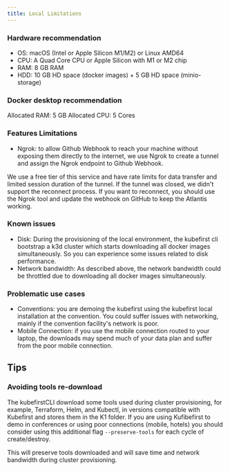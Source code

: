 ```yaml
---
title: Local Limitations
---
```


### Hardware recommendation

- OS: macOS (Intel or Apple Silicon M1/M2) or Linux AMD64
- CPU: A Quad Core CPU or Apple Silicon with M1 or M2 chip
- RAM: 8 GB RAM
- HDD: 10 GB HD space (docker images) + 5 GB HD space (minio-storage)

### Docker desktop recommendation

Allocated RAM: 5 GB
Allocated CPU: 5 Cores

### Features Limitations

<!-- TODO: 2.0 - check ngrok status with 2.0 release -->
- Ngrok: to allow Github Webhook to reach your machine without exposing them directly to the internet, we use Ngrok to create a tunnel and assign the Ngrok endpoint to Github Webhook.

We use a free tier of this service and have rate limits for data transfer and limited session duration of the tunnel. If the tunnel was closed, we didn't support the reconnect process. If you want to reconnect, you should use the Ngrok tool and update the webhook on GitHub to keep the Atlantis working.

### Known issues

- Disk: During the provisioning of the local environment, the kubefirst cli bootstrap a k3d cluster which starts downloading all docker images simultaneously. So you can experience some issues related to disk performance.
- Network bandwidth: As described above, the network bandwidth could be throttled due to downloading all docker images simultaneously.

### Problematic use cases

- Conventions: you are demoing the kubefirst using the kubefirst local installation at the convention. You could suffer issues with networking, mainly if the convention facility's network is poor.
- Mobile Connection: if you use the mobile connection routed to your laptop, the downloads may spend much of your data plan and suffer from the poor mobile connection.

## Tips

### Avoiding tools re-download

<!-- TODO: 2.0 - is this true with 2.0 release? -->
The kubefirstCLI download some tools used during cluster provisioning, for example, Terraform, Helm, and Kubectl, in versions compatible with Kubefirst and stores them in the K1 folder. If you are using Kufibefirst to demo in conferences or using poor connections (mobile, hotels) you should consider using this additional flag `--preserve-tools` for each cycle of create/destroy.

This will preserve tools downloaded and will save time and network bandwidth during cluster provisioning.
